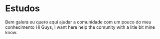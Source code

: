 # Estudos

Bem galera eu quero aqui ajudar a comunidade com um pouco do meu conhecimento
Hi Guys, I want here help the comunity with a litle bit mine know. 
